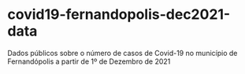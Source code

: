 # covid19-fernandopolis-dec2021-data
Dados públicos sobre o número de casos de Covid-19 no município de Fernandópolis a partir de 1º de Dezembro de 2021
